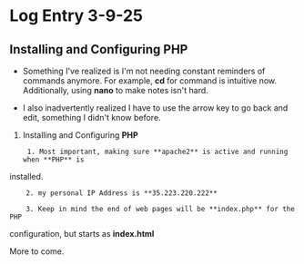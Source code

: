 # Log Entry 3-9-25

## Installing and Configuring PHP

* Something I've realized is I'm not needing constant reminders of commands
anymore. For example, **cd** for command is intuitive now. Additionally, using **nano** to
make notes isn't hard.

* I also inadvertently realized I have to use the arrow key to go back and edit,
something I didn't know before.

1. Installing and Configuring **PHP**

        1. Most important, making sure **apache2** is active and running when **PHP** is
installed.

        2. my personal IP Address is **35.223.220.222**

        3. Keep in mind the end of web pages will be **index.php** for the PHP
configuration, but starts as **index.html**

More to come.
